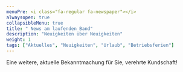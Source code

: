 ```yaml
---
menuPre: <i class="fa-regular fa-newspaper"></i>
alwaysopen: true
collapsibleMenu: true
title: " News am laufenden Band"
description: "Neuigkeiten über Neuigkeiten"
weight: 1
tags: ["Aktuelles", "Neuigkeiten", "Urlaub", "Betriebsferien"]
---
```


Eine weitere, aktuelle Bekanntmachung für Sie, verehrte Kundschaft!
